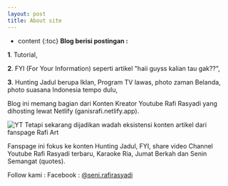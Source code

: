 ```yaml
---
layout: post
title: About site
---
```


* content
{:toc}
**Blog berisi postingan :**

**1**. Tutorial,

**2**. FYI (For Your Information) seperti artikel "haii guyss kalian tau gak??",

**3**. Hunting Jadul berupa Iklan, Program TV lawas, photo zaman Belanda, photo suasana Indonesia tempo dulu,

Blog ini memang bagian dari Konten Kreator Youtube Rafi Rasyadi yang dihosting lewat Netlify (ganisrafi.netlify.app).

![YT](https://github.com/user-attachments/assets/eb5da907-a26a-4a02-99aa-27f28ddff6f0)
Tetapi sekarang dijadikan wadah eksistensi konten artikel dari fanspage Rafi Art


Fanspage ini fokus ke konten Hunting Jadul, FYI, share video Channel Youtube Rafi Rasyadi terbaru, Karaoke Ria, Jumat Berkah dan Senin Semangat (quotes).

Follow kami :
Facebook : [@seni.rafirasyadi](https://facebook.com/seni.rafirasyadi)

